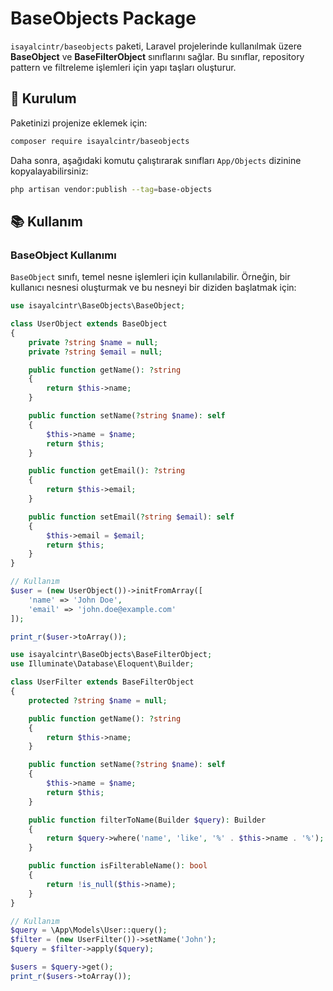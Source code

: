 # BaseObjects Package

`isayalcintr/baseobjects` paketi, Laravel projelerinde kullanılmak üzere **BaseObject** ve **BaseFilterObject** sınıflarını sağlar. Bu sınıflar, repository pattern ve filtreleme işlemleri için yapı taşları oluşturur.

## 🚀 Kurulum

Paketinizi projenize eklemek için:

```sh
composer require isayalcintr/baseobjects
```

Daha sonra, aşağıdaki komutu çalıştırarak sınıfları ```App/Objects``` dizinine kopyalayabilirsiniz:

```sh
php artisan vendor:publish --tag=base-objects
```

## 📚 Kullanım

### BaseObject Kullanımı

`BaseObject` sınıfı, temel nesne işlemleri için kullanılabilir. Örneğin, bir kullanıcı nesnesi oluşturmak ve bu nesneyi bir diziden başlatmak için:

```php
use isayalcintr\BaseObjects\BaseObject;

class UserObject extends BaseObject
{
    private ?string $name = null;
    private ?string $email = null;

    public function getName(): ?string
    {
        return $this->name;
    }

    public function setName(?string $name): self
    {
        $this->name = $name;
        return $this;
    }

    public function getEmail(): ?string
    {
        return $this->email;
    }

    public function setEmail(?string $email): self
    {
        $this->email = $email;
        return $this;
    }
}

// Kullanım
$user = (new UserObject())->initFromArray([
    'name' => 'John Doe',
    'email' => 'john.doe@example.com'
]);

print_r($user->toArray());
```

```php
use isayalcintr\BaseObjects\BaseFilterObject;
use Illuminate\Database\Eloquent\Builder;

class UserFilter extends BaseFilterObject
{
    protected ?string $name = null;

    public function getName(): ?string
    {
        return $this->name;
    }

    public function setName(?string $name): self
    {
        $this->name = $name;
        return $this;
    }

    public function filterToName(Builder $query): Builder
    {
        return $query->where('name', 'like', '%' . $this->name . '%');
    }

    public function isFilterableName(): bool
    {
        return !is_null($this->name);
    }
}

// Kullanım
$query = \App\Models\User::query();
$filter = (new UserFilter())->setName('John');
$query = $filter->apply($query);

$users = $query->get();
print_r($users->toArray());
```
